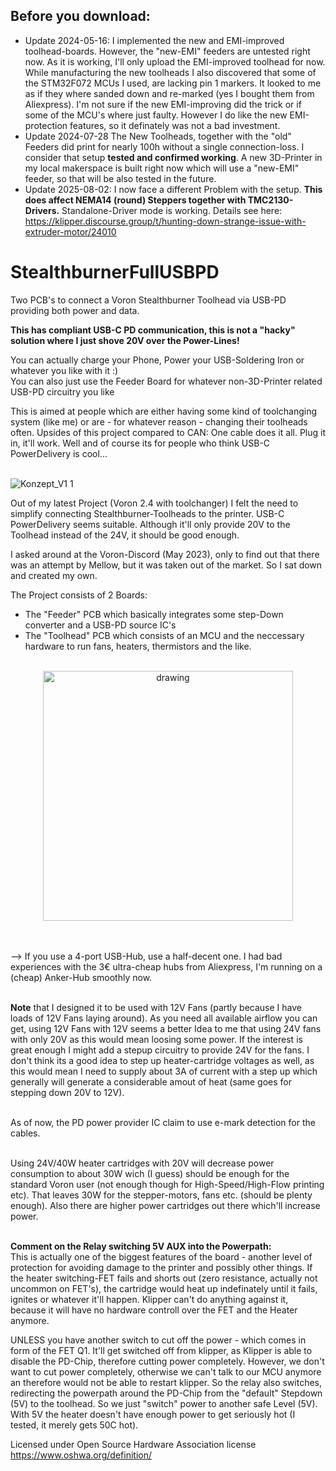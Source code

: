 
## Before you download:
 - Update 2024-05-16: I implemented the new and EMI-improved toolhead-boards. However, the "new-EMI" feeders are untested right now. As it is working, I'll only upload the EMI-improved toolhead for now. While manufacturing the new toolheads I also discovered that some of the STM32F072 MCUs I used, are lacking pin 1 markers. It looked to me as if they where sanded down and re-marked (yes I bought them from Aliexpress). I'm not sure if the new EMI-improving did the trick or if some of the MCU's where just faulty. However I do like the new EMI-protection features, so it definately was not a bad investment.
 - Update 2024-07-28 The New Toolheads, together with the "old" Feeders did print for nearly 100h without a single connection-loss. I consider that setup **tested and confirmed working**. A new 3D-Printer in my local makerspace is built right now which will use a "new-EMI" feeder, so that will be also tested in the future.
 - Update 2025-08-02: I now face a different Problem with the setup. **This does affect NEMA14 (round) Steppers together with TMC2130-Drivers.** Standalone-Driver mode is working. Details see here: https://klipper.discourse.group/t/hunting-down-strange-issue-with-extruder-motor/24010  


# StealthburnerFullUSBPD
Two PCB's to connect a Voron Stealthburner Toolhead via USB-PD providing both power and data.

**This has compliant USB-C PD communication, this is not a "hacky" solution where I just shove 20V over the Power-Lines!** <br/>


You can actually charge your Phone, Power your USB-Soldering Iron or whatever you like with it :) <br/>
You can also just use the Feeder Board for whatever non-3D-Printer related USB-PD circuitry you like <br/>

This is aimed at people which are either having some kind of toolchanging system (like me) or are - for whatever reason - changing their toolheads often. Upsides of this project compared to CAN: One cable does it all. Plug it in, it'll work. Well and of course its for people who think USB-C PowerDelivery is cool...<br/><br/>


![Konzept_V1 1](https://github.com/cad435/StealthburnerFullUSBPD/assets/16453385/a327e2c8-aeb2-4a48-b4ca-d89504ecc0b9)




Out of my latest Project (Voron 2.4 with toolchanger) I felt the need to simplify connecting Stealthburner-Toolheads to the printer. USB-C PowerDelivery seems suitable. Although it'll only provide 20V to the Toolhead instead of the 24V, it should be good enough.<br/>

I asked around at the Voron-Discord (May 2023), only to find out that there was an attempt by Mellow, but it was taken out of the market. So I sat down and created my own.<br/>

The Project consists of 2 Boards:
 - The "Feeder" PCB which basically integrates some step-Down converter and a USB-PD source IC's
 - The "Toolhead" PCB which consists of an MCU and the neccessary hardware to run fans, heaters, thermistors and the like. <br/><br/>

<p align="center">
 <img src="https://github.com/cad435/StealthburnerFullUSBPD/assets/16453385/4bae19de-991d-4e09-b4a6-d78c65856573" alt="drawing" width="400"/>
</p>
<br/><br/>
--> If you use a 4-port USB-Hub, use a half-decent one. I had bad experiences with the 3€ ultra-cheap hubs from Aliexpress, I'm running on a (cheap) Anker-Hub smoothly now. <br/>
<br/>

**Note** that I designed it to be used with 12V Fans (partly because I have loads of 12V Fans laying around). As you need all available airflow you can get, using 12V Fans with 12V seems a better Idea to me that using 24V fans with only 20V as this would mean loosing some power. If the interest is great enough I might add a stepup circuitry to provide 24V for the fans. I don't think its a good idea to step up heater-cartridge voltages as well, as this would mean I need to supply about 3A of current with a step up which generally will generate a considerable amout of heat (same goes for stepping down 20V to 12V). <br/>
<br/>

As of now, the PD power provider IC claim to use e-mark detection for the cables. <br/>
<br/>

Using 24V/40W heater cartridges with 20V will decrease power consumption to about 30W wich (I guess) should be enough for the standard Voron user (not enough though for High-Speed/High-Flow printing etc). That leaves 30W for the stepper-motors, fans etc. (should be plenty enough). Also there are higher power cartridges out there which'll increase power. <br/>
<br/>

**Comment on the Relay switching 5V AUX into the Powerpath:**<br/>
This is actually one of the biggest features of the board - another level of protection for avoiding damage to the printer and possibly other things.
If the heater switching-FET fails and shorts out (zero resistance, actually not uncommon on FET's), the cartridge would heat up indefinately until it fails, ignites or whatever it'll happen. Klipper can't do anything against it, because it will have no hardware controll over the FET and the Heater anymore.<br/>

UNLESS you have another switch to cut off the power - which comes in form of the FET Q1. It'll get switched off from klipper, as Klipper is able to disable the PD-Chip, therefore cutting power completely. However, we don't want to cut power completely, otherwise we can't talk to our MCU anymore an therefore would not be able to restart klipper. So the relay also switches, redirecting the powerpath around the PD-Chip from the "default" Stepdown (5V) to the toolhead. So we just "switch" power to another safe Level (5V). With 5V the heater doesn't have enough power to get seriously hot (I tested, it merely gets 50C hot).



Licensed under Open Source Hardware Association license https://www.oshwa.org/definition/
